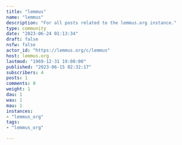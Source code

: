 ```yaml
---
title: "lemmus" 
name: "lemmus"
description: "For all posts related to the lemmus.org instance."
type: community
date: "2023-06-24 01:13:34"
draft: false
nsfw: false
actor_id: "https://lemmus.org/c/lemmus"
host: lemmus.org
lastmod: "1969-12-31 19:00:00"
published: "2023-06-15 02:32:17"
subscribers: 4
posts: 1
comments: 0
weight: 1
dau: 1
wau: 1
mau: 1
instances:
- "lemmus_org"
tags: 
- "lemmus_org"

---
```

